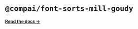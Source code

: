 # `@compai/font-sorts-mill-goudy`

[**Read the docs &rarr;**](https://components.ai/docs/typefaces/sorts-mill-goudy)
